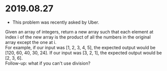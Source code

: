 # 2019.08.27

- This problem was recently asked by Uber.

Given an array of integers, return a new array such that each element at index i of the new array is the product of all the numbers in the original array except the one at i.    
For example, if our input was [1, 2, 3, 4, 5], the expected output would be [120, 60, 40, 30, 24]. If our input was [3, 2, 1], the expected output would be [2, 3, 6].    
Follow-up: what if you can't use division?